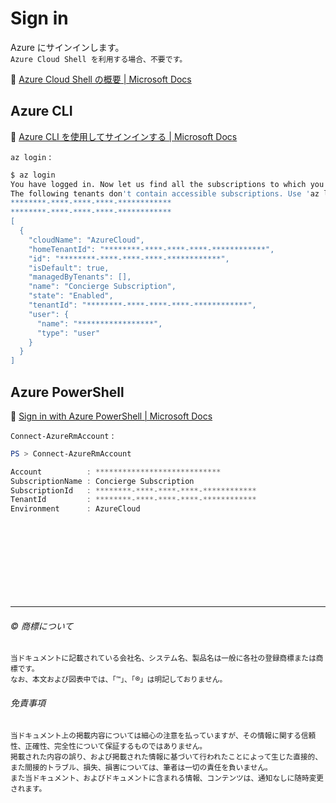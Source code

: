 # Sign in

Azure にサインインします。  
``Azure Cloud Shell を利用する場合、不要です。``  

:link: [Azure Cloud Shell の概要 | Microsoft Docs](https://docs.microsoft.com/ja-jp/azure/cloud-shell/overview)  

## Azure CLI

:link: [Azure CLI を使用してサインインする | Microsoft Docs](https://docs.microsoft.com/ja-jp/cli/azure/authenticate-azure-cli?view=azure-cli-latest)  

``az login`` : 

```bash
$ az login
You have logged in. Now let us find all the subscriptions to which you have access...
The following tenants don't contain accessible subscriptions. Use 'az login --allow-no-subscriptions' to have tenant level access.
********-****-****-****-************
********-****-****-****-************
[
  {
    "cloudName": "AzureCloud",
    "homeTenantId": "********-****-****-****-************",
    "id": "********-****-****-****-************",
    "isDefault": true,
    "managedByTenants": [],
    "name": "Concierge Subscription",
    "state": "Enabled",
    "tenantId": "********-****-****-****-************",
    "user": {
      "name": "*****************",
      "type": "user"
    }
  }
]
```

## Azure PowerShell

:link: [Sign in with Azure PowerShell | Microsoft Docs](https://docs.microsoft.com/ja-jp/powershell/azure/azurerm/authenticate-azureps)

``Connect-AzureRmAccount`` : 

```powershell
PS > Connect-AzureRmAccount

Account          : ****************************
SubscriptionName : Concierge Subscription
SubscriptionId   : ********-****-****-****-************
TenantId         : ********-****-****-****-************
Environment      : AzureCloud
```

















　  
　  
　  
　  
　  
　  

* * *

###### :copyright: 商標について

<sup>当ドキュメントに記載されている会社名、システム名、製品名は一般に各社の登録商標または商標です。</sup>  
<sup>なお、本文および図表中では、「™」、「®」は明記しておりません。</sup>  

###### 免責事項  
<sup>当ドキュメント上の掲載内容については細心の注意を払っていますが、その情報に関する信頼性、正確性、完全性について保証するものではありません。</sup>  
<sup>掲載された内容の誤り、および掲載された情報に基づいて行われたことによって生じた直接的、また間接的トラブル、損失、損害については、筆者は一切の責任を負いません。</sup>  
<sup>また当ドキュメント、およびドキュメントに含まれる情報、コンテンツは、通知なしに随時変更されます。</sup>  